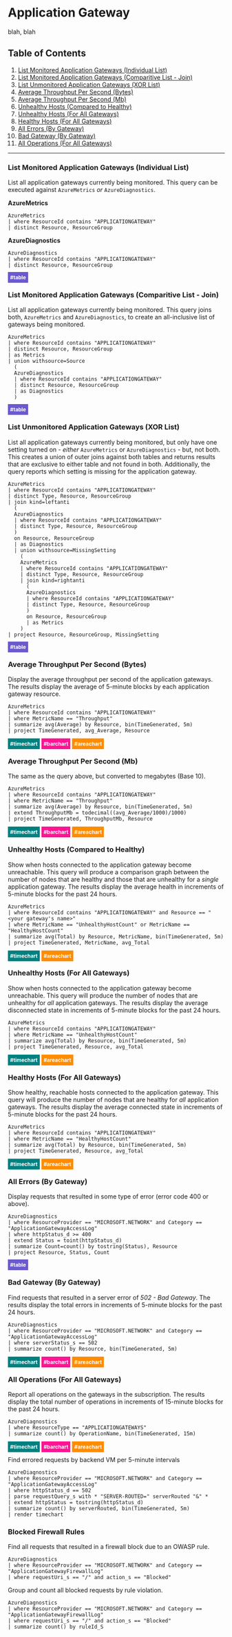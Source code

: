 # Application Gateway
blah, blah
## Table of Contents
1. [List Monitored Application Gateways (Individual List)](#list-monitored-application-gateways-(individual-list))
1. [List Monitored Application Gateways (Comparitive List - Join)](#list-monitored-application-gateways-(comparitive-list---join))
1. [List Unmonitored Application Gateways (XOR List)](#list-unmonitored-application-gateways-(xor-list))
1. [Average Throughput Per Second (Bytes)](#average-throughput-per-second-(bytes))
1. [Average Throughput Per Second (Mb)](#average-throughput-per-second-(mb))
1. [Unhealthy Hosts (Compared to Healthy)](#unhealthy-hosts-(compared-to-healthy))
1. [Unhealthy Hosts (For All Gateways)](#unhealthy-hosts-(for-all-gateways))
1. [Healthy Hosts (For All Gateways)](#healthy-hosts-(for-all-gateways))
1. [All Errors (By Gateway)](#all-errors-(by-gateway))
1. [Bad Gateway (By Gateway)](#bad-gateway-(by-gateway))
1. [All Operations (For All Gateways)](#all-operations-(for-all-gateways))
___
### List Monitored Application Gateways (Individual List)
List all application gateways currently being monitored.  This query can be executed against `AzureMetrics` _or_ `AzureDiagnostics`.  

**AzureMetrics**
```
AzureMetrics
| where ResourceId contains "APPLICATIONGATEWAY"
| distinct Resource, ResourceGroup
```

**AzureDiagnostics**
```
AzureDiagnostics
| where ResourceId contains "APPLICATIONGATEWAY"
| distinct Resource, ResourceGroup
```

<span style="font-size:.85em;font-weight:bold;color:white;background:slateblue;padding:5px">#table</span>

### List Monitored Application Gateways (Comparitive List - Join)
List all application gateways currently being monitored.  This query joins both, `AzureMetrics` and `AzureDiagnostics`, to create an all-inclusive list of gateways being monitored.

```
AzureMetrics
| where ResourceId contains "APPLICATIONGATEWAY"
| distinct Resource, ResourceGroup
| as Metrics
| union withsource=Source
  (
  AzureDiagnostics
  | where ResourceId contains "APPLICATIONGATEWAY"
  | distinct Resource, ResourceGroup
  | as Diagnostics
  )
```

<span style="font-size:.85em;font-weight:bold;color:white;background:slateblue;padding:5px">#table</span>

### List Unmonitored Application Gateways (XOR List)
List all application gateways currently being monitored, but only have one setting turned on - _either_ `AzureMetrics` or `AzureDiagnostics` - but, not both.  This creates a union of outer joins against both tables and returns results that are exclusive to either table and not found in both.  Additionally, the query reports which setting is missing for the application gateway.

```
AzureMetrics
| where ResourceId contains "APPLICATIONGATEWAY"
| distinct Type, Resource, ResourceGroup
| join kind=leftanti
  (
  AzureDiagnostics
  | where ResourceId contains "APPLICATIONGATEWAY"
  | distinct Type, Resource, ResourceGroup
  )
  on Resource, ResourceGroup
  | as Diagnostics
  | union withsource=MissingSetting
    (
    AzureMetrics
    | where ResourceId contains "APPLICATIONGATEWAY"
    | distinct Type, Resource, ResourceGroup
    | join kind=rightanti
      (
      AzureDiagnostics
      | where ResourceId contains "APPLICATIONGATEWAY"
      | distinct Type, Resource, ResourceGroup
      )
      on Resource, ResourceGroup
      | as Metrics
    )
| project Resource, ResourceGroup, MissingSetting
```

<span style="font-size:.85em;font-weight:bold;color:white;background:slateblue;padding:5px">#table</span>

### Average Throughput Per Second (Bytes)
Display the average throughput per second of the application gateways.  The results display the average of 5-minute blocks by each application gateway resource.  
```
AzureMetrics
| where ResourceId contains "APPLICATIONGATEWAY"
| where MetricName == "Throughput"
| summarize avg(Average) by Resource, bin(TimeGenerated, 5m)
| project TimeGenerated, avg_Average, Resource
```
<span style="font-size:.85em;font-weight:bold;color:white;background:teal;padding:5px">#timechart</span>
<span style="font-size:.85em;font-weight:bold;color:white;background:deeppink;padding:5px">#barchart</span>
<span style="font-size:.85em;font-weight:bold;color:white;background:darkorange;padding:5px">#areachart</span>

### Average Throughput Per Second (Mb)
The same as the query above, but converted to megabytes (Base 10).
```
AzureMetrics
| where ResourceId contains "APPLICATIONGATEWAY"
| where MetricName == "Throughput"
| summarize avg(Average) by Resource, bin(TimeGenerated, 5m)
| extend ThroughputMb = todecimal((avg_Average/1000)/1000)
| project TimeGenerated, ThroughputMb, Resource
```
<span style="font-size:.85em;font-weight:bold;color:white;background:teal;padding:5px">#timechart</span>
<span style="font-size:.85em;font-weight:bold;color:white;background:deeppink;padding:5px">#barchart</span>
<span style="font-size:.85em;font-weight:bold;color:white;background:darkorange;padding:5px">#areachart</span>

### Unhealthy Hosts (Compared to Healthy)
Show when hosts connected to the application gateway become unreachable.  This query will produce a comparison graph between the number of nodes that are healthy and those that are unhealthy for a _single_ application gateway.  The results display the average health in increments of 5-minute blocks for the past 24 hours.
```
AzureMetrics
| where ResourceId contains "APPLICATIONGATEWAY" and Resource == "<your gateway's name>"
| where MetricName == "UnhealthyHostCount" or MetricName == "HealthyHostCount"
| summarize avg(Total) by Resource, MetricName, bin(TimeGenerated, 5m)
| project TimeGenerated, MetricName, avg_Total
```
<span style="font-size:.85em;font-weight:bold;color:white;background:teal;padding:5px">#timechart</span>
<span style="font-size:.85em;font-weight:bold;color:white;background:darkorange;padding:5px">#areachart</span>

### Unhealthy Hosts (For All Gateways)
Show when hosts connected to the application gateway become unreachable.  This query will produce the number of nodes that are unhealthy for _all_ application gateways.  The results display the average disconnected state in increments of 5-minute blocks for the past 24 hours.
```
AzureMetrics
| where ResourceId contains "APPLICATIONGATEWAY"
| where MetricName == "UnhealthyHostCount"
| summarize avg(Total) by Resource, bin(TimeGenerated, 5m)
| project TimeGenerated, Resource, avg_Total
```
<span style="font-size:.85em;font-weight:bold;color:white;background:teal;padding:5px">#timechart</span>
<span style="font-size:.85em;font-weight:bold;color:white;background:darkorange;padding:5px">#areachart</span>

### Healthy Hosts (For All Gateways)
Show healthy, reachable hosts connected to the application gateway.  This query will produce the number of nodes that are healthy for _all_ application gateways.  The results display the average connected state in increments of 5-minute blocks for the past 24 hours.
```
AzureMetrics
| where ResourceId contains "APPLICATIONGATEWAY"
| where MetricName == "HealthyHostCount"
| summarize avg(Total) by Resource, bin(TimeGenerated, 5m)
| project TimeGenerated, Resource, avg_Total
```
<span style="font-size:.85em;font-weight:bold;color:white;background:teal;padding:5px">#timechart</span>
<span style="font-size:.85em;font-weight:bold;color:white;background:darkorange;padding:5px">#areachart</span>

### All Errors (By Gateway)
Display requests that resulted in some type of error (error code 400 or above).
```
AzureDiagnostics
| where ResourceProvider == "MICROSOFT.NETWORK" and Category == "ApplicationGatewayAccessLog"
| where httpStatus_d >= 400
| extend Status = toint(httpStatus_d)
| summarize Count=count() by tostring(Status), Resource
| project Resource, Status, Count
```
<span style="font-size:.85em;font-weight:bold;color:white;background:slateblue;padding:5px">#table</span>

### Bad Gateway (By Gateway)
Find requests that resulted in a server error of _502 - Bad Gateway_. The results display the total errors in increments of 5-minute blocks for the past 24 hours.
```
AzureDiagnostics 
| where ResourceProvider == "MICROSOFT.NETWORK" and Category == "ApplicationGatewayAccessLog" 
| where serverStatus_s == 502
| summarize count() by Resource, bin(TimeGenerated, 5m)
```
<span style="font-size:.85em;font-weight:bold;color:white;background:teal;padding:5px">#timechart</span>
<span style="font-size:.85em;font-weight:bold;color:white;background:deeppink;padding:5px">#barchart</span>
<span style="font-size:.85em;font-weight:bold;color:white;background:darkorange;padding:5px">#areachart</span>

### All Operations (For All Gateways)
Report all operations on the gateways in the subscription. The results display the total number of operations in increments of 15-minute blocks for the past 24 hours.
```
AzureDiagnostics
| where ResourceType == "APPLICATIONGATEWAYS"
| summarize count() by OperationName, bin(TimeGenerated, 15m)
```

<span style="font-size:.85em;font-weight:bold;color:white;background:teal;padding:5px">#timechart</span>
<span style="font-size:.85em;font-weight:bold;color:white;background:deeppink;padding:5px">#barchart</span>
<span style="font-size:.85em;font-weight:bold;color:white;background:darkorange;padding:5px">#areachart</span>


Find errored requests by backend VM per 5-minute intervals
```
AzureDiagnostics
| where ResourceProvider == "MICROSOFT.NETWORK" and Category == "ApplicationGatewayAccessLog"
| where httpStatus_d == 502
| parse requestQuery_s with * "SERVER-ROUTED=" serverRouted "&" *
| extend httpStatus = tostring(httpStatus_d)
| summarize count() by serverRouted, bin(TimeGenerated, 5m)
| render timechart
```

### Blocked Firewall Rules
Find all requests that resulted in a firewall block due to an OWASP rule.
```
AzureDiagnostics 
| where ResourceProvider == "MICROSOFT.NETWORK" and Category == "ApplicationGatewayFirewallLog" 
| where requestUri_s == "/" and action_s == "Blocked" 
```

Group and count all blocked requests by rule violation.
```
AzureDiagnostics 
| where ResourceProvider == "MICROSOFT.NETWORK" and Category == "ApplicationGatewayFirewallLog" 
| where requestUri_s == "/" and action_s == "Blocked" 
| summarize count() by ruleId_S
```
